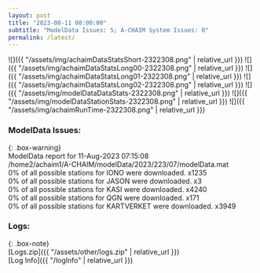```yaml
---
layout: post
title: "2023-08-11 08:00:00"
subtitle: "ModelData Issues: 5; A-CHAIM System Issues: 0"
permalink: /latest/
---
```


![]({{ "/assets/img/achaimDataStatsShort-2322308.png" | relative_url }})
![]({{ "/assets/img/achaimDataStatsLong00-2322308.png" | relative_url }})
![]({{ "/assets/img/achaimDataStatsLong01-2322308.png" | relative_url }})
![]({{ "/assets/img/achaimDataStatsLong02-2322308.png" | relative_url }})
![]({{ "/assets/img/modelDataDataStats-2322308.png" | relative_url }})
![]({{ "/assets/img/modelDataStationStats-2322308.png" | relative_url }})
![]({{ "/assets/img/achaimRunTime-2322308.png" | relative_url }})


### ModelData Issues:  
  
{: .box-warning}  
 ModelData report for 11-Aug-2023 07:15:08   
 /home2/achaim1/A-CHAIM/modelData/2023/223/07/modelData.mat   
 0% of all possible stations for IONO were downloaded. x1235   
 0% of all possible stations for JASON were downloaded. x3   
 0% of all possible stations for KASI were downloaded. x4240   
 0% of all possible stations for QGN were downloaded. x171   
 0% of all possible stations for KARTVERKET were downloaded. x3949   
  


### Logs:  
  
{: .box-note}  
[Logs.zip]({{ "/assets/other/logs.zip" | relative_url }})  
[Log Info]({{ "/logInfo" | relative_url }})  
